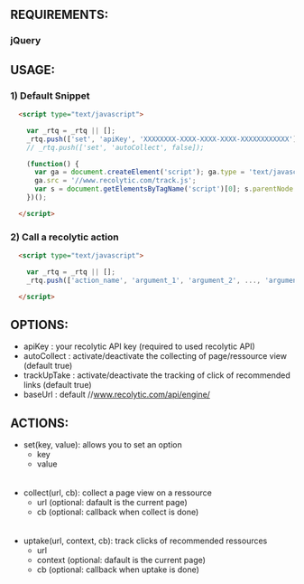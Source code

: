 ## REQUIREMENTS:
### jQuery

## USAGE:
### 1) Default Snippet
```html
  <script type="text/javascript">

    var _rtq = _rtq || [];
    _rtq.push(['set', 'apiKey', 'XXXXXXXX-XXXX-XXXX-XXXX-XXXXXXXXXXXX']);
    // _rtq.push(['set', 'autoCollect', false]);

    (function() {
      var ga = document.createElement('script'); ga.type = 'text/javascript'; ga.async = true;
      ga.src = '//www.recolytic.com/track.js';
      var s = document.getElementsByTagName('script')[0]; s.parentNode.insertBefore(ga, s);
    })();

  </script>
```

### 2) Call a recolytic action
```html
  <script type="text/javascript">

    var _rtq = _rtq || [];
    _rtq.push(['action_name', 'argument_1', 'argument_2', ..., 'argument_n']);

  </script>
```

## OPTIONS:
* apiKey       : your recolytic API key (required to used recolytic API)
* autoCollect  : activate/deactivate the collecting of page/ressource view (default true)
* trackUpTake  : activate/deactivate the tracking of click of recommended links  (default true)
* baseUrl      : default //www.recolytic.com/api/engine/

## ACTIONS:
* set(key, value): allows you to set an option
    * key
    * value
<br /><br /><br />
* collect(url, cb): collect a page view on a ressource
    * url (optional: dafault is the current page)
    * cb (optional: callback when collect is done)
<br /><br /><br />
* uptake(url, context, cb): track clicks of recommended ressources
    * url
    * context (optional: dafault is the current page)
    * cb (optional: callback when uptake is done)

